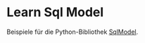 # Learn Sql Model

Beispiele für die Python-Bibliothek [SqlModel](https://sqlmodel.tiangolo.com/learn/). 

